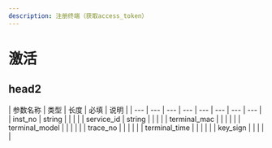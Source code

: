 ```yaml
---
description: 注册终端（获取access_token）
---
```


# 激活

## head2

| 参数名称 | 类型 | 长度 | 必填 | 说明 |
| --- | --- | --- | --- | --- | --- | --- | --- |
| inst\_no | string |  |  |  |
| service\_id | string |  |  |  |
| terminal\_mac |  |  |  |  |
| terminal\_model |  |  |  |  |
| trace\_no |  |  |  |  |
| terminal\_time |  |  |  |  |
| key\_sign |  |  |  |  |

